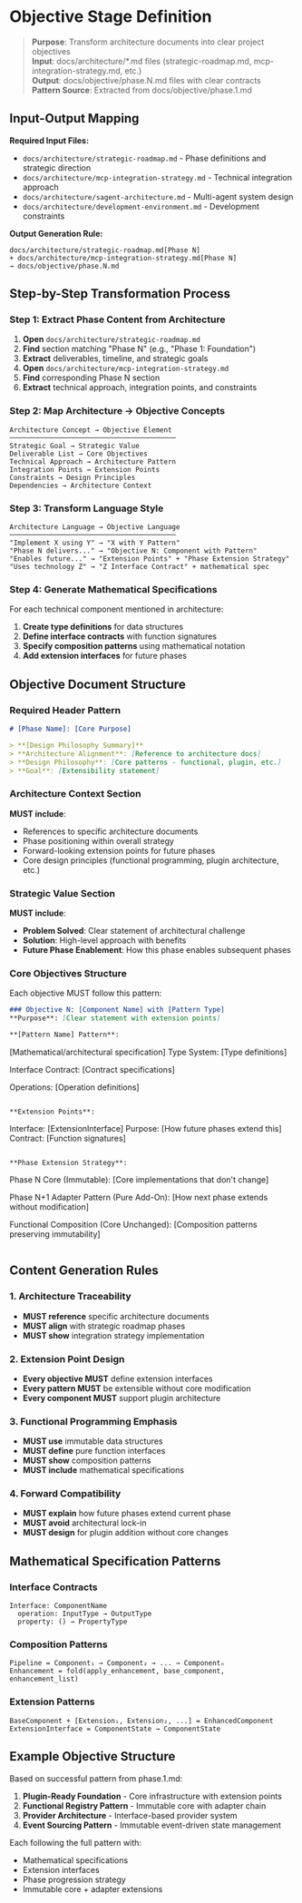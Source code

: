 # Objective Stage Definition

> **Purpose**: Transform architecture documents into clear project objectives  
> **Input**: docs/architecture/*.md files (strategic-roadmap.md, mcp-integration-strategy.md, etc.)  
> **Output**: docs/objective/phase.N.md files with clear contracts  
> **Pattern Source**: Extracted from docs/objective/phase.1.md

## Input-Output Mapping

**Required Input Files:**
- `docs/architecture/strategic-roadmap.md` - Phase definitions and strategic direction
- `docs/architecture/mcp-integration-strategy.md` - Technical integration approach  
- `docs/architecture/sagent-architecture.md` - Multi-agent system design
- `docs/architecture/development-environment.md` - Development constraints

**Output Generation Rule:**
```
docs/architecture/strategic-roadmap.md[Phase N] 
+ docs/architecture/mcp-integration-strategy.md[Phase N] 
→ docs/objective/phase.N.md
```

## Step-by-Step Transformation Process

### Step 1: Extract Phase Content from Architecture
1. **Open** `docs/architecture/strategic-roadmap.md`
2. **Find** section matching "Phase N" (e.g., "Phase 1: Foundation")
3. **Extract** deliverables, timeline, and strategic goals
4. **Open** `docs/architecture/mcp-integration-strategy.md` 
5. **Find** corresponding Phase N section
6. **Extract** technical approach, integration points, and constraints

### Step 2: Map Architecture → Objective Concepts
```
Architecture Concept → Objective Element
─────────────────────────────────────────
Strategic Goal → Strategic Value
Deliverable List → Core Objectives  
Technical Approach → Architecture Pattern
Integration Points → Extension Points
Constraints → Design Principles
Dependencies → Architecture Context
```

### Step 3: Transform Language Style
```
Architecture Language → Objective Language
─────────────────────────────────────────
"Implement X using Y" → "X with Y Pattern"
"Phase N delivers..." → "Objective N: Component with Pattern"
"Enables future..." → "Extension Points" + "Phase Extension Strategy"
"Uses technology Z" → "Z Interface Contract" + mathematical spec
```

### Step 4: Generate Mathematical Specifications
For each technical component mentioned in architecture:
1. **Create type definitions** for data structures
2. **Define interface contracts** with function signatures  
3. **Specify composition patterns** using mathematical notation
4. **Add extension interfaces** for future phases

## Objective Document Structure

### Required Header Pattern
```markdown
# [Phase Name]: [Core Purpose]

> **[Design Philosophy Summary]**  
> **Architecture Alignment**: [Reference to architecture docs]  
> **Design Philosophy**: [Core patterns - functional, plugin, etc.]  
> **Goal**: [Extensibility statement]
```

### Architecture Context Section
**MUST include**:
- References to specific architecture documents
- Phase positioning within overall strategy  
- Forward-looking extension points for future phases
- Core design principles (functional programming, plugin architecture, etc.)

### Strategic Value Section
**MUST include**:
- **Problem Solved**: Clear statement of architectural challenge
- **Solution**: High-level approach with benefits
- **Future Phase Enablement**: How this phase enables subsequent phases

### Core Objectives Structure
Each objective MUST follow this pattern:

```markdown
### Objective N: [Component Name] with [Pattern Type]
**Purpose**: [Clear statement with extension points]

**[Pattern Name] Pattern**:
```
[Mathematical/architectural specification]
Type System:
  [Type definitions]
  
Interface Contract:
  [Contract specifications]
  
Operations:
  [Operation definitions]
```

**Extension Points**:
```
Interface: [ExtensionInterface]
  Purpose: [How future phases extend this]
  Contract: [Function signatures]
```

**Phase Extension Strategy**:
```
Phase N Core (Immutable):
  [Core implementations that don't change]

Phase N+1 Adapter Pattern (Pure Add-On):
  [How next phase extends without modification]

Functional Composition (Core Unchanged):
  [Composition patterns preserving immutability]
```
```

## Content Generation Rules

### 1. Architecture Traceability
- **MUST reference** specific architecture documents
- **MUST align** with strategic roadmap phases
- **MUST show** integration strategy implementation

### 2. Extension Point Design
- **Every objective MUST** define extension interfaces
- **Every pattern MUST** be extensible without core modification
- **Every component MUST** support plugin architecture

### 3. Functional Programming Emphasis
- **MUST use** immutable data structures
- **MUST define** pure function interfaces
- **MUST show** composition patterns
- **MUST include** mathematical specifications

### 4. Forward Compatibility
- **MUST explain** how future phases extend current phase
- **MUST avoid** architectural lock-in
- **MUST design** for plugin addition without core changes

## Mathematical Specification Patterns

### Interface Contracts
```
Interface: ComponentName
  operation: InputType → OutputType
  property: () → PropertyType
```

### Composition Patterns  
```
Pipeline = Component₁ → Component₂ → ... → Componentₙ
Enhancement = fold(apply_enhancement, base_component, enhancement_list)
```

### Extension Patterns
```
BaseComponent + [Extension₁, Extension₂, ...] = EnhancedComponent
ExtensionInterface = ComponentState → ComponentState
```

## Example Objective Structure

Based on successful pattern from phase.1.md:

1. **Plugin-Ready Foundation** - Core infrastructure with extension points
2. **Functional Registry Pattern** - Immutable core with adapter chain
3. **Provider Architecture** - Interface-based provider system
4. **Event Sourcing Pattern** - Immutable event-driven state management

Each following the full pattern with:
- Mathematical specifications
- Extension interfaces  
- Phase progression strategy
- Immutable core + adapter extensions 